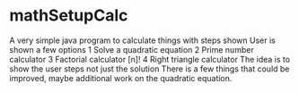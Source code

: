# mathSetupCalc
A very simple java program to calculate things with steps shown
User is shown a few options 
  1 Solve a quadratic equation
  2 Prime number calculator
  3 Factorial calculator [n]!
  4 Right triangle calculator
The idea is to show the user steps not just the solution 
There is a few things that could be improved, maybe additional work on the quadratic equation.
